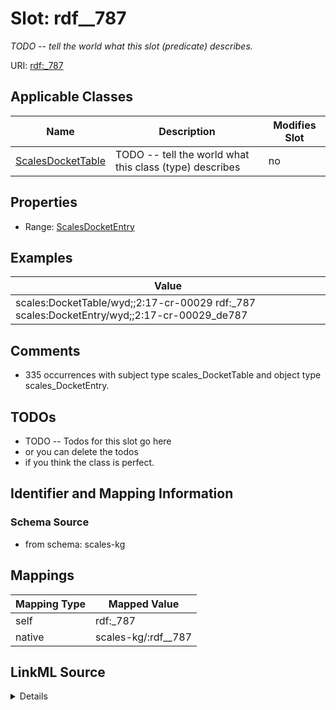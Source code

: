 

# Slot: rdf__787


_TODO -- tell the world what this slot (predicate) describes._





URI: [rdf:_787](http://www.w3.org/1999/02/22-rdf-syntax-ns#_787)



<!-- no inheritance hierarchy -->





## Applicable Classes

| Name | Description | Modifies Slot |
| --- | --- | --- |
| [ScalesDocketTable](../classes/ScalesDocketTable.md) | TODO -- tell the world what this class (type) describes |  no  |







## Properties

* Range: [ScalesDocketEntry](../classes/ScalesDocketEntry.md)






## Examples

| Value |
| --- |
| scales:DocketTable/wyd;;2:17-cr-00029 rdf:_787 scales:DocketEntry/wyd;;2:17-cr-00029_de787 |

## Comments

* 335 occurrences with subject type scales_DocketTable and object type scales_DocketEntry.

## TODOs

* TODO -- Todos for this slot go here
* or you can delete the todos
* if you think the class is perfect.

## Identifier and Mapping Information







### Schema Source


* from schema: scales-kg




## Mappings

| Mapping Type | Mapped Value |
| ---  | ---  |
| self | rdf:_787 |
| native | scales-kg/:rdf__787 |




## LinkML Source

<details>
```yaml
name: rdf__787
description: TODO -- tell the world what this slot (predicate) describes.
todos:
- TODO -- Todos for this slot go here
- or you can delete the todos
- if you think the class is perfect.
comments:
- 335 occurrences with subject type scales_DocketTable and object type scales_DocketEntry.
examples:
- value: scales:DocketTable/wyd;;2:17-cr-00029 rdf:_787 scales:DocketEntry/wyd;;2:17-cr-00029_de787
from_schema: scales-kg
rank: 1000
slot_uri: rdf:_787
alias: rdf__787
domain_of:
- scales_DocketTable
range: scales_DocketEntry

```
</details>